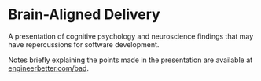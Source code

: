# Brain-Aligned Delivery

A presentation of cognitive psychology and neuroscience findings that may have repercussions for software development.

Notes briefly explaining the points made in the presentation are available at [engineerbetter.com/bad](http://www.engineerbetter.com/bad).